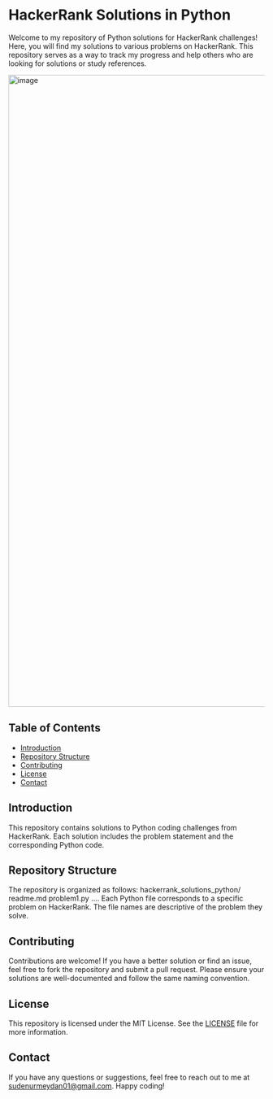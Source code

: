 # HackerRank Solutions in Python

Welcome to my repository of Python solutions for HackerRank challenges! Here, you will find my solutions to various problems on HackerRank. This repository serves as a way to track my progress and help others who are looking for solutions or study references.

<img width="1243" alt="image" src="https://github.com/SMeydan/hackerrank_solutions_python/assets/74561611/863d490e-055d-4df9-a30a-89554d86e152">


## Table of Contents

- [Introduction](#introduction)
- [Repository Structure](#repository-structure)
- [Contributing](#contributing)
- [License](#license)
- [Contact](#contact)
## Introduction
This repository contains solutions to Python coding challenges from HackerRank. Each solution includes the problem statement and the corresponding Python code.
## Repository Structure
The repository is organized as follows:
hackerrank_solutions_python/
readme.md
problem1.py
....
Each Python file corresponds to a specific problem on HackerRank. The file names are descriptive of the problem they solve.
## Contributing
Contributions are welcome! If you have a better solution or find an issue, feel free to fork the repository and submit a pull request. Please ensure your solutions are well-documented and follow the same naming convention.
## License
This repository is licensed under the MIT License. See the [LICENSE](LICENSE) file for more information.
## Contact
If you have any questions or suggestions, feel free to reach out to me at sudenurmeydan01@gmail.com.
Happy coding!
